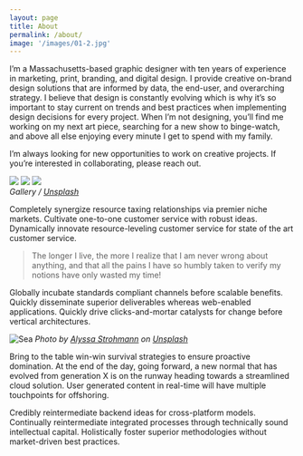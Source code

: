 ```yaml
---
layout: page
title: About
permalink: /about/
image: '/images/01-2.jpg'
---
```


I’m a Massachusetts-based graphic designer with ten years of experience in marketing, print, branding, and digital design. I provide creative on-brand design solutions that are informed by data, the end-user, and overarching strategy. I believe that design is constantly evolving which is why it’s so important to stay current on trends and best practices when implementing design decisions for every project. When I’m not designing, you’ll find me working on my next art piece, searching for a new show to binge-watch, and above all else enjoying every minute I get to spend with my family. 

I’m always looking for new opportunities to work on creative projects. If you’re interested in collaborating, please reach out. 

<div class="gallery-box">
  <div class="gallery">
    <img src="/myportfolio/images/100.jpg" loading="lazy">
    <img src="/myportfolio/images/105.jpg" loading="lazy">
    <img src="/myportfolio/images/103.jpg" loading="lazy">
  </div>
  <em>Gallery / <a href="https://unsplash.com/" target="_blank">Unsplash</a></em>
</div>

Completely synergize resource taxing relationships via premier niche markets. Cultivate one-to-one customer service with robust ideas. Dynamically innovate resource-leveling customer service for state of the art customer service.

> The longer I live, the more I realize that I am never wrong about anything, and that all the pains I have so humbly taken to verify my notions have only wasted my time!

Globally incubate standards compliant channels before scalable benefits. Quickly disseminate superior deliverables whereas web-enabled applications. Quickly drive clicks-and-mortar catalysts for change before vertical architectures.

![Sea]({{site.baseurl}}/images/106.jpg)
*Photo by [Alyssa Strohmann](https://unsplash.com/photos/2r2RUsEU1Aw) on [Unsplash](https://unsplash.com/)*

Bring to the table win-win survival strategies to ensure proactive domination. At the end of the day, going forward, a new normal that has evolved from generation X is on the runway heading towards a streamlined cloud solution. User generated content in real-time will have multiple touchpoints for offshoring.

Credibly reintermediate backend ideas for cross-platform models. Continually reintermediate integrated processes through technically sound intellectual capital. Holistically foster superior methodologies without market-driven best practices.